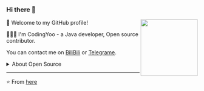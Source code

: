 ### Hi there 👋

<img src="https://cdn.jsdelivr.net/gh/CodingYoo/CDN@1.0/1.jpg" align="right" height="150">

🎉 Welcome to my GitHub profile!

👨🏻‍💻 I'm CodingYoo - a Java developer,  Open source contributor.

You can contact me on [BiliBili](https://space.bilibili.com/428236132) or [Telegrame](https://t.me/doslphx).

<details>
<summary>About Open Source </summary>

🚀 Some of my main projects:

- [java-practice](https://github.com/CodingYoo/itheimaHomework) - A simple demo.


👀 [Get More ...](https://github.com/CodingYoo)

</details>

---
⭐️ From [here](https://github.com/CodingYoo)
